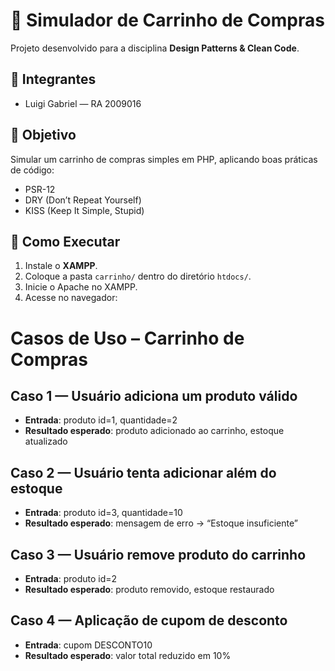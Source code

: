 # 🛒 Simulador de Carrinho de Compras

Projeto desenvolvido para a disciplina **Design Patterns & Clean Code**.

## 👥 Integrantes
- Luigi Gabriel — RA 2009016

## 📌 Objetivo
Simular um carrinho de compras simples em PHP, aplicando boas práticas de código:
- PSR-12
- DRY (Don’t Repeat Yourself)
- KISS (Keep It Simple, Stupid)

## 🚀 Como Executar
1. Instale o **XAMPP**.
2. Coloque a pasta `carrinho/` dentro do diretório `htdocs/`.
3. Inicie o Apache no XAMPP.
4. Acesse no navegador:

# Casos de Uso – Carrinho de Compras

## Caso 1 — Usuário adiciona um produto válido
- **Entrada**: produto id=1, quantidade=2  
- **Resultado esperado**: produto adicionado ao carrinho, estoque atualizado  

## Caso 2 — Usuário tenta adicionar além do estoque
- **Entrada**: produto id=3, quantidade=10  
- **Resultado esperado**: mensagem de erro → “Estoque insuficiente”  

## Caso 3 — Usuário remove produto do carrinho
- **Entrada**: produto id=2  
- **Resultado esperado**: produto removido, estoque restaurado  

## Caso 4 — Aplicação de cupom de desconto
- **Entrada**: cupom DESCONTO10  
- **Resultado esperado**: valor total reduzido em 10%  
